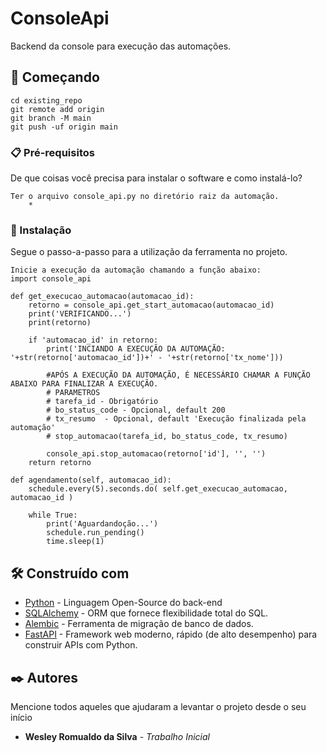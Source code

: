 # ConsoleApi

Backend da console para execução das automações.

## 🚀 Começando


```
cd existing_repo
git remote add origin 
git branch -M main
git push -uf origin main
```

### 📋 Pré-requisitos

De que coisas você precisa para instalar o software e como instalá-lo?

```
Ter o arquivo console_api.py no diretório raiz da automação.
    * 
```

### 🔧 Instalação

Segue o passo-a-passo para a utilização da ferramenta no projeto.

```
Inicie a execução da automação chamando a função abaixo:
import console_api

def get_execucao_automacao(automacao_id):
    retorno = console_api.get_start_automacao(automacao_id)
    print('VERIFICANDO...')
    print(retorno)

    if 'automacao_id' in retorno:
        print('INCIANDO A EXECUÇÃO DA AUTOMAÇÃO: '+str(retorno['automacao_id'])+' - '+str(retorno['tx_nome']))
        
        #APÓS A EXECUÇÃO DA AUTOMAÇÃO, É NECESSÁRIO CHAMAR A FUNÇÃO ABAIXO PARA FINALIZAR A EXECUÇÃO.
        # PARAMETROS
        # tarefa_id - Obrigatório
        # bo_status_code - Opcional, default 200
        # tx_resumo  - Opcional, default 'Execução finalizada pela automação'
        # stop_automacao(tarefa_id, bo_status_code, tx_resumo)
        
        console_api.stop_automacao(retorno['id'], '', '')
    return retorno

def agendamento(self, automacao_id):
    schedule.every(5).seconds.do( self.get_execucao_automacao, automacao_id )

    while True:
        print('Aguardandoção...')
        schedule.run_pending()
        time.sleep(1)

```

## 🛠️ Construído com

* [Python](https://www.python.org/downloads/) - Linguagem Open-Source do back-end
* [SQLAlchemy](https://www.sqlalchemy.org/) - ORM que fornece flexibilidade total do SQL.
* [Alembic](https://alembic.sqlalchemy.org/en/latest/) - Ferramenta de migração de banco de dados.
* [FastAPI](https://fastapi.tiangolo.com/) - Framework web moderno, rápido (de alto desempenho) para construir APIs com Python.

## ✒️ Autores

Mencione todos aqueles que ajudaram a levantar o projeto desde o seu início

* **Wesley Romualdo da Silva** - *Trabalho Inicial*
